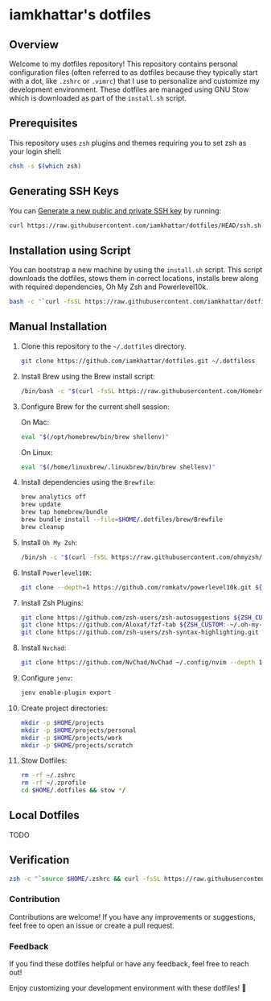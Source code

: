 # iamkhattar's dotfiles

## Overview

Welcome to my dotfiles repository! This repository contains personal configuration files (often referred to as dotfiles
because they typically start with a dot, like `.zshrc` or `.vimrc`) that I use to personalize and customize my development
environment. These dotfiles are managed using GNU Stow which is downloaded as part of the `install.sh` script.

## Prerequisites

This repository uses `zsh` plugins and themes requiring you to set zsh as your login shell:

```bash
chsh -s $(which zsh)
```

## Generating SSH Keys

You can [Generate a new public and private SSH key](https://docs.github.com/en/github/authenticating-to-github/generating-a-new-ssh-key-and-adding-it-to-the-ssh-agent) by running:

```bash
curl https://raw.githubusercontent.com/iamkhattar/dotfiles/HEAD/ssh.sh | sh -s "<your-email-address>"
```

## Installation using Script

You can bootstrap a new machine by using the `install.sh` script. This script downloads the dotfiles, stows them in correct
locations, installs brew along with required dependencies, Oh My Zsh and Powerlevel10k.

```bash
bash -c "`curl -fsSL https://raw.githubusercontent.com/iamkhattar/dotfiles/main/install.sh`"
```

## Manual Installation

1. Clone this repository to the `~/.dotfiles` directory.

    ```bash
    git clone https://github.com/iamkhattar/dotfiles.git ~/.dotfiless
    ```

2. Install Brew using the Brew install script:

   ```bash
   /bin/bash -c "$(curl -fsSL https://raw.githubusercontent.com/Homebrew/install/HEAD/install.sh)"
   ```
   
3. Configure Brew for the current shell session:

   On Mac:
   
   ```bash
   eval "$(/opt/homebrew/bin/brew shellenv)"
   ```
   
   On Linux:
   
   ```bash
   eval "$(/home/linuxbrew/.linuxbrew/bin/brew shellenv)"
   ```

4. Install dependencies using the `Brewfile`:

   ```bash
   brew analytics off
   brew update
   brew tap homebrew/bundle
   brew bundle install --file=$HOME/.dotfiles/brew/Brewfile
   brew cleanup
   ```

5. Install `Oh My Zsh`:

   ```bash
   /bin/sh -c "$(curl -fsSL https://raw.githubusercontent.com/ohmyzsh/ohmyzsh/master/tools/install.sh)" "" --unattended
   ```
   
6. Install `Powerlevel10K`:

   ```bash
   git clone --depth=1 https://github.com/romkatv/powerlevel10k.git ${ZSH_CUSTOM:-$HOME/.oh-my-zsh/custom}/themes/powerlevel10k
   ```
   
7. Install Zsh Plugins:

   ```bash
   git clone https://github.com/zsh-users/zsh-autosuggestions ${ZSH_CUSTOM:-~/.oh-my-zsh/custom}/plugins/zsh-autosuggestions
   git clone https://github.com/Aloxaf/fzf-tab ${ZSH_CUSTOM:-~/.oh-my-zsh/custom}/plugins/fzf-tab
   git clone https://github.com/zsh-users/zsh-syntax-highlighting.git ${ZSH_CUSTOM:-~/.oh-my-zsh/custom}/plugins/zsh-syntax-highlighting
   ```

8. Install `Nvchad`:

   ```bash
   git clone https://github.com/NvChad/NvChad ~/.config/nvim --depth 1
   ```
   
9. Configure `jenv`:

      ```bash
      jenv enable-plugin export
      ```

10. Create project directories:

      ```bash
      mkdir -p $HOME/projects
      mkdir -p $HOME/projects/personal
      mkdir -p $HOME/projects/work
      mkdir -p $HOME/projects/scratch
      ```
   
11. Stow Dotfiles:

      ```bash
      rm -rf ~/.zshrc
      rm -rf ~/.zprofile
      cd $HOME/.dotfiles && stow */
      ```
   
## Local Dotfiles

TODO

## Verification

```bash
zsh -c "`source $HOME/.zshrc && curl -fsSL https://raw.githubusercontent.com/iamkhattar/dotfiles/main/verify.zsh`"
```

### Contribution

Contributions are welcome! If you have any improvements or suggestions, feel free to open an issue or create a pull request.

### Feedback

If you find these dotfiles helpful or have any feedback, feel free to reach out!

Enjoy customizing your development environment with these dotfiles! 🚀
